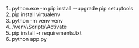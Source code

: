 1. python.exe -m pip install --upgrade pip setuptools
2. pip install virtualenv<br>
3. python -m venv venv
4. .\venv\Scripts\Activate
5. pip install -r requirements.txt
6. python app.py
